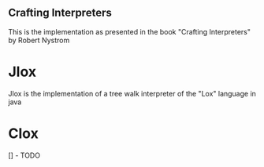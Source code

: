 ## Crafting Interpreters

This is the implementation as presented in the
book "Crafting Interpreters" by Robert Nystrom

# Jlox

Jlox is the implementation of a tree walk interpreter of the "Lox"
language in java

# Clox

[] - TODO
